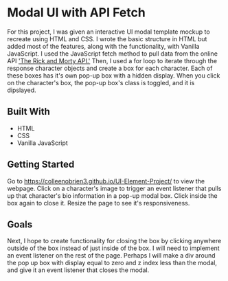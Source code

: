 # Modal UI with API Fetch

For this project, I was given an interactive UI modal template mockup to recreate using HTML and CSS. I wrote the basic structure in HTML but added most of the features, along with the functionality, with Vanilla JavaScript. I used the JavaScript fetch method to pull data from the online API ['The Rick and Morty API.'](https://rickandmortyapi.com/) Then, I used a for loop to iterate through the response character objects and create a box for each character. Each of these boxes has it's own pop-up box with a hidden display. When you click on the character's box, the pop-up box's class is toggled, and it is dipslayed.

## Built With

- HTML
- CSS
- Vanilla JavaScript

## Getting Started

Go to https://colleenobrien3.github.io/UI-Element-Project/ to view the webpage. Click on a character's image to trigger an event listener that pulls up that character's bio information in a pop-up modal box. Click inside the box again to close it. Resize the page to see it's responsiveness.

## Goals

Next, I hope to create functionality for closing the box by clicking anywhere outside of the box instead of just inside of the box. I will need to implement an event listener on the rest of the page. Perhaps I will make a div around the pop up box with display equal to zero and z index less than the modal, and give it an event listener that closes the modal.
